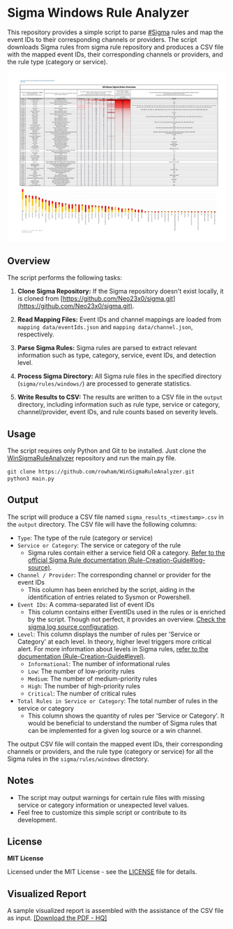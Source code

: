 # Sigma Windows Rule Analyzer

This repository provides a simple script to parse [#Sigma](https://github.com/SigmaHQ/sigma) rules and map the event IDs to their corresponding channels or providers. The script downloads Sigma rules from sigma rule repository and produces a CSV file with the mapped event IDs, their corresponding channels or providers, and the rule type (category or service).

<picture>
  <source srcset="./additional-files/WinSigmaRuleAnalyzer-Thumbnail.jpg">
  <img alt="WinSigmaRuleAnalyzer" src="./additional-files/WinSigmaRuleAnalyzer-Thumbnail.jpg">
</picture>

## Overview

The script performs the following tasks:

1. **Clone Sigma Repository:** If the Sigma repository doesn't exist locally, it is cloned from [https://github.com/Neo23x0/sigma.git](https://github.com/Neo23x0/sigma.git).

2. **Read Mapping Files:** Event IDs and channel mappings are loaded from `mapping data/eventIds.json` and `mapping data/channel.json`, respectively.

3. **Parse Sigma Rules:** Sigma rules are parsed to extract relevant information such as type, category, service, event IDs, and detection level.

4. **Process Sigma Directory:** All Sigma rule files in the specified directory (`sigma/rules/windows/`) are processed to generate statistics.

5. **Write Results to CSV:** The results are written to a CSV file in the `output` directory, including information such as rule type, service or category, channel/provider, event IDs, and rule counts based on severity levels.


## Usage

The script requires only Python and Git to be installed. Just clone the [WinSigmaRuleAnalyzer](https://github.com/rowham/WinSigmaRuleAnalyzer.git) repository and run the main.py file.

```
git clone https://github.com/rowham/WinSigmaRuleAnalyzer.git
python3 main.py
```

## Output

The script will produce a CSV file named `sigma_results_<timestamp>.csv` in the `output` directory. The CSV file will have the following columns:

- `Type`: The type of the rule (category or service)
- `Service or Category`: The service or category of the rule
  - Sigma rules contain either a service field OR a category. [Refer to the official Sigma Rule documentation (Rule-Creation-Guide#log-source)](https://github.com/SigmaHQ/sigma/wiki/Rule-Creation-Guide#log-source). 
- `Channel / Provider`: The corresponding channel or provider for the event IDs
  -  This column has been enriched by the script, aiding in the identification of entries related to Sysmon or Powershell.
- `Event IDs`: A comma-separated list of event IDs
  - This column contains either EventIDs used in the rules or is enriched by the script. Though not perfect, it provides an overview. [Check the sigma log source configuration](https://github.com/SigmaHQ/sigma/tree/master/documentation/logsource-guides/windows).
- `Level`: This column displays the number of rules per 'Service or Category' at each level.
In theory, higher level triggers more critical alert.
For more information about levels in Sigma rules, [refer to the documentation (Rule-Creation-Guide#level)](https://github.com/SigmaHQ/sigma/wiki/Rule-Creation-Guide#level).
  - `Informational`: The number of informational rules
  - `Low`: The number of low-priority rules
  - `Medium`: The number of medium-priority rules
  - `High`: The number of high-priority rules
  - `Critical`: The number of critical rules
- `Total Rules in Service or Category`: The total number of rules in the service or category
  - This column shows the quantity of rules per 'Service or Category'.
It would be beneficial to understand the number of Sigma rules that can be implemented for a given log source or a win channel.

The output CSV file will contain the mapped event IDs, their corresponding channels or providers, and the rule type (category or service) for all the Sigma rules in the `sigma/rules/windows` directory.

## Notes

- The script may output warnings for certain rule files with missing service or category information or unexpected level values.
- Feel free to customize this simple script or contribute to its development.

## License
**MIT License**

Licensed under the MIT License - see the [LICENSE](LICENSE) file for details.

## Visualized Report

A sample visualized report is assembled with the assistance of the CSV file as input.
[[Download the PDF - HQ]](additional-files%2FWinSigmaRuleAnalyzer.pdf)
